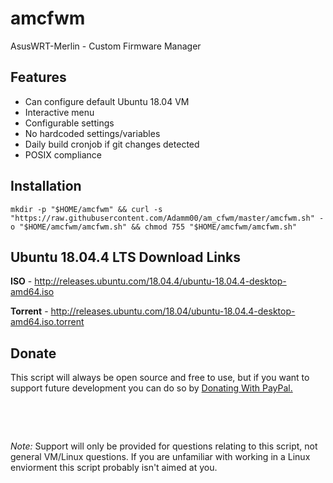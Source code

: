 # **amcfwm**
AsusWRT-Merlin - Custom Firmware Manager

## **Features**
* Can configure default Ubuntu 18.04 VM
* Interactive menu
* Configurable settings
* No hardcoded settings/variables
* Daily build cronjob if git changes detected
* POSIX compliance

## **Installation**
```
mkdir -p "$HOME/amcfwm" && curl -s "https://raw.githubusercontent.com/Adamm00/am_cfwm/master/amcfwm.sh" -o "$HOME/amcfwm/amcfwm.sh" && chmod 755 "$HOME/amcfwm/amcfwm.sh"
```

## **Ubuntu 18.04.4 LTS Download Links**

**ISO** - <http://releases.ubuntu.com/18.04.4/ubuntu-18.04.4-desktop-amd64.iso>

**Torrent** - <http://releases.ubuntu.com/18.04/ubuntu-18.04.4-desktop-amd64.iso.torrent>

## **Donate**

This script will always be open source and free to use, but if you want to support future development you can do so by [Donating With PayPal.](https://www.paypal.com/cgi-bin/webscr?cmd=_s-xclick&hosted_button_id=BPN4LTRZKDTML)

&nbsp;

&nbsp;

_Note:_ Support will only be provided for questions relating to this script, not general VM/Linux questions. If you are unfamiliar with working in a Linux enviorment this script probably isn't aimed at you.
